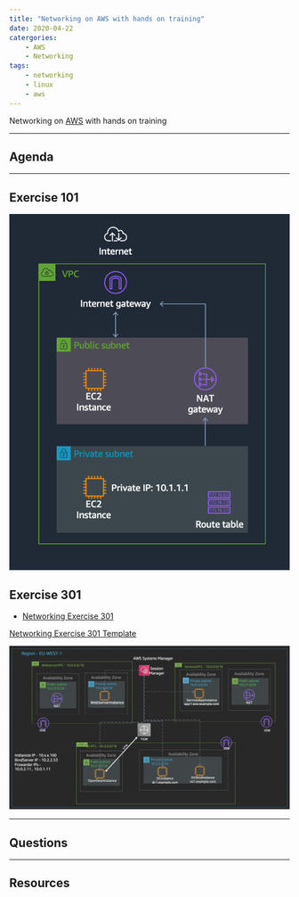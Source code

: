 ```yaml
---
title: "Networking on AWS with hands on training"
date: 2020-04-22
catergories:
    - AWS
    - Networking
tags:
    - networking
    - linux
    - aws
---
```


Networking on [AWS](https://aws.amazon.com) with hands on training

---

## Agenda

---

## Exercise 101

![vpc igw ngw](./vpc-igw-ngw.png)


## Exercise 301

* [Networking Exercise 301](https://github.com/ajitsinghr/networkworkshop)

[Networking Exercise 301 Template](./assets/net-exercise-301.yaml)

![Networking Exercise 301](net-exercise-301.png)


---

## Questions

---

## Resources

